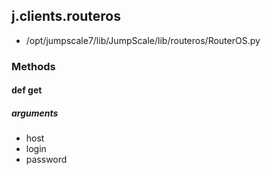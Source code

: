 ## j.clients.routeros

- /opt/jumpscale7/lib/JumpScale/lib/routeros/RouterOS.py

### Methods

#### def get 
##### arguments

- host
- login
- password
